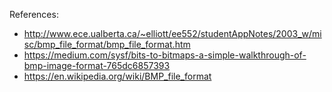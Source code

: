 ﻿References:
- http://www.ece.ualberta.ca/~elliott/ee552/studentAppNotes/2003_w/misc/bmp_file_format/bmp_file_format.htm
- https://medium.com/sysf/bits-to-bitmaps-a-simple-walkthrough-of-bmp-image-format-765dc6857393
- https://en.wikipedia.org/wiki/BMP_file_format